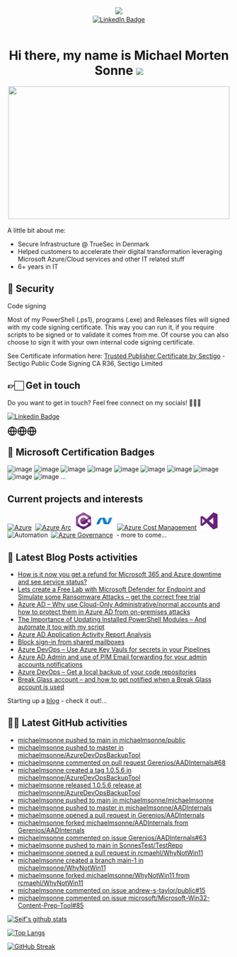 <div id="header" align="center">
  <img src="https://media.giphy.com/media/M9gbBd9nbDrOTu1Mqx/giphy.gif" width="100"/>
  <div id="badges">
    <a href="https://www.linkedin.com/in/michaelmsonne/">
      <img src="https://img.shields.io/badge/LinkedIn-blue?style=for-the-badge&logo=linkedin&logoColor=white" alt="LinkedIn Badge"/>
    </a>
  </div>
  <img src="https://komarev.com/ghpvc/?username=michaelmsonne&style=flat-square&color=blue" alt=""/>
  <h1>
    Hi there, my name is Michael Morten Sonne
    <img src="https://media.giphy.com/media/hvRJCLFzcasrR4ia7z/giphy.gif" width="30px"/>
  </h1>
</div>
<div align="center">
  <img src="https://media.giphy.com/media/dWesBcTLavkZuG35MI/giphy.gif" width="500" height="300"/>
</div>

A little bit about me:

- Secure Infrastructure @ TrueSec in Denmark
- Helped customers to accelerate their digital transformation leveraging Microsoft Azure/Cloud services and other IT related stuff
- 6+ years in IT

## 🔐 Security

Code signing

Most of my PowerShell (.ps1), programs (.exe) and Releases files will signed with my code signing certificate. This way you can run it, if you require scripts to be signed or to validate it comes from me. Of course you can also choose to sign it with your own internal code signing certificate.

See Certificate information here: [Trusted Publisher Certificate by Sectigo](https://github.com/michaelmsonne/michaelmsonne/tree/main/Trusted_Publisher_Certificate) - Sectigo Public Code Signing CA R36, Sectigo Limited

## 👉🏻 Get in touch
Do you want to get in touch? Feel free connect on my socials! 👍🏻🤝

[![Linkedin Badge](https://img.shields.io/badge/LinkedIn-blue?style=flat&logo=Linkedin&logoColor=white)](https://www.linkedin.com/in/michaelmsonne/)

<a href="https://blog.sonnes.cloud/">
  <img align="left" alt="Sonne´s blog" width="22px" src="https://raw.githubusercontent.com/codeSTACKr/codeSTACKr/master/img/globe-light.svg" />
</a>
<a href="https://sonnes.cloud/">
  <img align="left" alt="Michael´s CV" width="22px" src="https://raw.githubusercontent.com/codeSTACKr/codeSTACKr/master/img/globe-light.svg" />
</a>
<a href="https://cv.sonnes.cloud/">
  <img align="left" alt="Michael´s CV" width="22px" src="https://raw.githubusercontent.com/codeSTACKr/codeSTACKr/master/img/globe-light.svg" />
</a>

</br>

## 📜 Microsoft Certification Badges
![image](https://images.credly.com/size/110x110/images/0ba22331-acf9-4e8a-8ce3-b4cc3d376040/image.png)
![image](https://images.credly.com/size/110x110/images/9383e4b7-dbc0-4618-be67-3cd02fba948a/image.png)
![image](https://images.credly.com/size/110x110/images/91295436-0704-4b98-8e1a-ef5f937bda21/identity-and-access-administrator-associate-600x600.png)
![image](https://images.credly.com/size/110x110/images/8d90420f-2166-4168-8f81-b4992777a57f/image.png)
![image](https://images.credly.com/size/110x110/images/dbc3530b-af8c-4fa1-8d9c-cdfbd9edf462/microsoft365-modern-desktop-administrator-associate-600x600.png)
![image](https://images.credly.com/size/110x110/images/336eebfc-0ac3-4553-9a67-b402f491f185/azure-administrator-associate-600x600.png)
![image](https://images.credly.com/size/110x110/images/dfa4cb20-16ed-42ca-90a5-6528b62ee651/microsoft365-enterprise-adminstrator-expert-600x600.png)
![image](https://images.credly.com/size/110x110/images/e1b12077-7be7-493a-8b7a-afa6e58182ce/microsoft365-security-administrator-associate-600x600.png)
![image](https://images.credly.com/size/110x110/images/0c6d9839-f468-4adc-987d-5cfae4a9ee67/image.png)
![image](https://images.credly.com/size/110x110/images/be8fcaeb-c769-4858-b567-ffaaa73ce8cf/image.png)
...

## Current projects and interests

<p>
<a href="https://azure.microsoft.com"><img src="https://upload.wikimedia.org/wikipedia/commons/thumb/f/fa/Microsoft_Azure.svg/1200px-Microsoft_Azure.svg.png" title="Azure" alt="Azure" width="40" height="40"/></a>&nbsp;
<a href="https://docs.microsoft.com/azure/azure-arc/overview"><img src="http://code.benco.io/icon-collection/azure-icons/Azure-Arc.svg" title="Azure Arc UI" alt="Azure Arc" width="40" height="40"/></a>&nbsp;
<img src="https://github.com/devicons/devicon/blob/master/icons/csharp/csharp-original.svg" title="C#" alt="C#" width="40" height="40"/>&nbsp;
  <img src="https://github.com/devicons/devicon/blob/master/icons/dot-net/dot-net-original.svg" title=".net" alt=".net" width="40" height="40"/>&nbsp;
<a href="https://docs.microsoft.com/azure/cost-management-billing/cost-management-billing-overview"><img src="http://code.benco.io/icon-collection/azure-icons/Cost-Management.svg" title="Azure Cost Management" alt="Azure Cost Management" width="40" height="40"/></a>&nbsp;
  <img src="https://github.com/devicons/devicon/blob/master/icons/visualstudio/visualstudio-plain.svg" title="Visual Studio" alt="Visual Studio" width="40" height="40"/>&nbsp;
<img src="http://code.benco.io/icon-collection/azure-icons/Dev-Console.svg" title="Automation" alt="Automation" width="40" height="40"/>&nbsp;
<a href="https://docs.microsoft.com/azure/governance/"><img src="http://code.benco.io/icon-collection/azure-icons/Identity-Governance.svg" title="Azure Governance" alt="Azure Governance" width="40" height="40"/></a>&nbsp; - more to come...
</p>

## 📝 Latest Blog Posts activities

<!-- LATESTACTIVITYBLOG:START -->
- [How is it now you get a refund for Microsoft 365 and Azure  downtime and see service status?](https://blog.sonnes.cloud/how-is-it-now-you-get-a-refund-for-microsoft-365-and-azure-downtime-and-see-service-status/)
- [Lets create a Free Lab with Microsoft Defender for Endpoint and Simulate some Ransomware Attacks – get the correct free trial](https://blog.sonnes.cloud/lets-create-a-free-lab-with-microsoft-defender-for-endpoint-and-simulate-some-ransomware-attacks-get-the-correct-free-trial/)
- [Azure AD – Why use Cloud-Only Administrative/normal accounts and how to protect them in Azure AD from on-premises attacks](https://blog.sonnes.cloud/why-use-cloud-only-accounts-and-how-to-protect-them-in-azure-ad-from-on-premises-attacks/)
- [The Importance of Updating Installed PowerShell Modules – And automate it too with my script](https://blog.sonnes.cloud/the-importance-of-updating-installed-powershell-modules-and-automate-it-too/)
- [Azure AD Application Activity Report Analysis](https://blog.sonnes.cloud/azure-ad-application-activity-report-analysis/)
- [Block sign-in from shared mailboxes](https://blog.sonnes.cloud/block-sign-in-from-shared-mailboxes/)
- [Azure DevOps – Use Azure Key Vauls for secrets in your Pipelines](https://blog.sonnes.cloud/azure-devops-use-azure-key-vauls-for-secrets-in-your-pipelines/)
- [Azure AD Admin and use of PIM Email forwarding for your admin accounts notifications](https://blog.sonnes.cloud/azure-ad-admin-and-use-of-pim-email-forwarding-for-your-admin-accounts-notifications/)
- [Azure DevOps – Get a local backup of your code repositories](https://blog.sonnes.cloud/azure-devops-get-a-local-backup-of-your-code-repositories/)
- [Break Glass account – and how to get notified when a Break Glass account is used](https://blog.sonnes.cloud/break-glass-account-and-how-to-get-notified-when-a-break-glass-account-is-used/)
<!-- LATESTACTIVITYBLOG:END -->

Starting up a [blog](https://blog.sonnes.cloud/) - check it out!...

## 🧑‍💻 Latest GitHub activities

<!-- LATESTACTIVITYGITHUB:START -->
- [michaelmsonne pushed to main in michaelmsonne/public](https://github.com/michaelmsonne/public/compare/47d3b40ef3...afd44bfe7e)
- [michaelmsonne pushed to master in michaelmsonne/AzureDevOpsBackupTool](https://github.com/michaelmsonne/AzureDevOpsBackupTool/compare/b6a8f6126b...056af13a34)
- [michaelmsonne commented on pull request Gerenios/AADInternals#68](https://github.com/Gerenios/AADInternals/pull/68#issuecomment-1705425443)
- [michaelmsonne created a tag 1.0.5.6 in michaelmsonne/AzureDevOpsBackupTool](https://github.com/michaelmsonne/AzureDevOpsBackupTool/tree/1.0.5.6)
- [michaelmsonne released 1.0.5.6 release at michaelmsonne/AzureDevOpsBackupTool](https://github.com/michaelmsonne/AzureDevOpsBackupTool/releases/tag/1.0.5.6)
- [michaelmsonne pushed to main in michaelmsonne/michaelmsonne](https://github.com/michaelmsonne/michaelmsonne/compare/2cac400128...f473dbf0f2)
- [michaelmsonne pushed to master in michaelmsonne/AADInternals](https://github.com/michaelmsonne/AADInternals/compare/378d49f597...51dd30730e)
- [michaelmsonne opened a pull request in Gerenios/AADInternals](https://github.com/Gerenios/AADInternals/pull/68)
- [michaelmsonne forked michaelmsonne/AADInternals from Gerenios/AADInternals](https://github.com/michaelmsonne/AADInternals)
- [michaelmsonne commented on issue Gerenios/AADInternals#63](https://github.com/Gerenios/AADInternals/issues/63#issuecomment-1677053763)
- [michaelmsonne pushed to main in SonnesTest/TestRepo](https://github.com/SonnesTest/TestRepo/compare/1e3f6ecde3...7194f53b46)
- [michaelmsonne opened a pull request in rcmaehl/WhyNotWin11](https://github.com/rcmaehl/WhyNotWin11/pull/730)
- [michaelmsonne created a branch main-1 in michaelmsonne/WhyNotWin11](https://github.com/michaelmsonne/WhyNotWin11/compare/main-1)
- [michaelmsonne forked michaelmsonne/WhyNotWin11 from rcmaehl/WhyNotWin11](https://github.com/michaelmsonne/WhyNotWin11)
- [michaelmsonne commented on issue andrew-s-taylor/public#15](https://github.com/andrew-s-taylor/public/issues/15#issuecomment-1663697706)
- [michaelmsonne commented on issue microsoft/Microsoft-Win32-Content-Prep-Tool#85](https://github.com/microsoft/Microsoft-Win32-Content-Prep-Tool/issues/85#issuecomment-1659039195)
<!-- LATESTACTIVITYGITHUB:END -->

[![Seif's github stats](https://github-readme-stats.vercel.app/api?username=michaelmsonne)](https://github.com/michaelmsonne)

[![Top Langs](https://github-readme-stats.vercel.app/api/top-langs/?username=michaelmsonne&layout=compact)](https://github.com/michaelmsonne)

[![GitHub Streak](https://streak-stats.demolab.com?user=michaelmsonne)](https://git.io/streak-stats)

<!--
**michaelmsonne/michaelmsonne** is a ✨ _special_ ✨ repository because its `README.md` (this file) appears on your GitHub profile.

Here are some ideas to get you started:

- 🔭 I’m currently working on ...
- 🌱 I’m currently learning ...
- 👯 I’m looking to collaborate on ...
- 🤔 I’m looking for help with ...
- 💬 Ask me about ...
- 📫 How to reach me: ...
- 😄 Pronouns: ...
- ⚡ Fun fact: ...
-->
